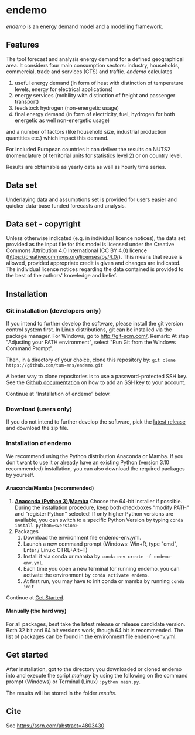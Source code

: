 # endemo

*endemo* is an energy demand model and a modelling framework.

## Features
The tool forecast and analysis energy demand for a defined geographical area. It considers four main consumption sectors: industry, households, commercial, trade and services (CTS) and traffic.
*endemo* calculates 
1. useful energy demand (in form of heat with distinction of temperature levels, energy for electrical applications)
2. energy services (mobility with distinction of freight and passenger transport)
3. feedstock hydrogen (non-energetic usage)
4. final energy demand (in form of electricity, fuel, hydrogen for both energetic as well non-energetic usage)

and a number of factors (like household size, industrial production quantities etc.) which impact this demand. 

For included European countries it can deliver the results on NUTS2 (nomenclature of territorial units for statistics level 2) or on country level.

Results are obtainable as yearly data as well as hourly time series.

## Data set
Underlaying data and assumptions set is provided for users easier and quicker data-base funded forecasts and analysis.

## Data set - copyright
Unless otherwise indicated (e.g. in individual licence notices), the data set provided as the input file for this model is licensed under the Creative Commons Attribution 4.0 International (CC BY 4.0) licence (https://creativecommons.org/licenses/by/4.0/). This means that reuse is allowed, provided appropriate credit is given and changes are indicated. 
The individual licence notices regarding the data contained is provided to the best of the authors' knowledge and belief.

## Installation

### Git installation (developers only)
If you intend to further develop the software, please install the git version control system first. In Linux distributions, git can be installed via the package manager. For Windows, go to http://git-scm.com/. Remark: At step "Adjusting your PATH environment", select "Run Git from the Windows Command Prompt".

Then, in a directory of your choice, clone this repository by:
`git clone https://github.com/tum-ens/endemo.git`

A better way to clone repositories is to use a password-protected SSH key. See the [Github documentation](https://docs.github.com/en/authentication/connecting-to-github-with-ssh/adding-a-new-ssh-key-to-your-github-account) on how to add an SSH key to your account.

Continue at “Installation of endemo” below.

### Download (users only)
If you do not intend to further develop the software, pick the [latest release](https://github.com/tum-ens/endemo/releases) and download the zip file.

### Installation of endemo
We recommend using the Python distribution Anaconda or Mamba. If you don't want  to use it or already have an existing Python (version 3.10 recommended) installation, you can also download the required packages by yourself.

#### Anaconda/Mamba (recommended)

1. **[Anaconda (Python 3)](http://continuum.io/downloads)/[Mamba](https://github.com/conda-forge/miniforge#mambaforge)** Choose the 64-bit installer if possible.
   During the installation procedure, keep both checkboxes "modify PATH"  and "register Python" selected! If only higher Python versions are  available, you can switch to a specific Python Version by typing `conda install python=<version>`
2. Packages
   1. Download the environment file endemo-env.yml.
   2. Launch a new command prompt (Windows: Win+R, type "cmd", Enter / Linux: CTRL+Alt+T)
   3. Install it via conda or mamba by `conda env create -f endemo-env.yml`.
   4. Each time you open a new terminal for running endemo, you can activate the environment by `conda activate endemo`.
   5. At first run, you may have to init conda or mamba by running `conda init`

Continue at [Get Started](https://github.com/tum-ens/endemo#get-started).

#### Manually (the hard way)

For all packages, best take the latest release or release  candidate version. Both 32 bit and 64 bit versions work, though 64 bit  is recommended. The list of packages can be found in the environment file endemo-env.yml.

<a name="get-started"></a>
## Get started

After installation, got to the directory you downloaded or cloned endemo into and execute the script *main.py* by using the following on the command prompt (Windows) or Terminal (Linux) :
`python main.py`.

The results will be stored in the folder *results*.

## Cite
See  https://ssrn.com/abstract=4803430
